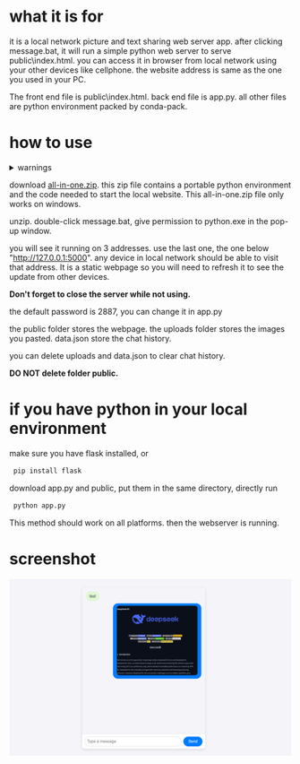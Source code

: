 # what it is for

it is a local network picture and text sharing web server app. after clicking message.bat, it will run a simple python web server to serve public\index.html. you can access it in browser from local network using your other devices like cellphone. the website address is same as the one you used in your PC.

The front end file is public\index.html. back end file is app.py. all other files are python environment packed by conda-pack.


# how to use

<details>

<summary>warnings</summary>

------

This web app actaully creates a server that listens for all online requests, not just those from the local network. However, during testing in various scenarios, I found that it could only be accessed from the local network. I suspect this is due to router settings. For now, this behavior meets my needs, so I haven’t investigated further.

That said, I’ve provided a solution if you need to address this. Check the app.py file, lines 15 to 30, where you can configure the app to allow access only from authorized IPs. While a simple password protection mechanism should suffice, please use it at your own risk. Additionally, don’t forget to stop the server when it’s not in use(simply close the cmd window).

------
</details>

download [all-in-one.zip](https://github.com/HaoleiH/AI-driven-projects/releases/tag/v0.2). this zip file contains a portable python environment and the code needed to start the local website. This all-in-one.zip file only works on windows.

unzip. double-click message.bat, give permission to python.exe in the pop-up window.

you will see it running on 3 addresses. 
use the last one, the one below "http://127.0.0.1:5000".
any device in local network should be able to visit that address. It is a static webpage so you will need to refresh it to see the update from other devices.

**Don't forget to close the server while not using.**

the default password is 2887,
you can change it in app.py

the public folder stores the webpage.
the uploads folder stores the images you pasted.
data.json store the chat history.

you can delete uploads and data.json to clear chat history.

**DO NOT delete folder public.**


# if you have python in your local environment

make sure you have flask installed, or

```bash
 pip install flask
```

download app.py and public, put them in the same directory, directly run 

```bash
 python app.py
```

This method should work on all platforms.
then the webserver is running.



# screenshot

![screenshot](./Screenshot1.png)

